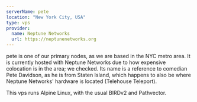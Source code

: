 ```yaml
---
serverName: pete
location: "New York City, USA"
type: vps
provider:
  name: Neptune Networks
  url: https://neptunenetworks.org
---
```


pete is one of our primary nodes, as we are based in the NYC metro area.
It is currently hosted with Neptune Networks due to how expensive colocation is in the area; we checked. Its name is a reference to comedian Pete Davidson, as he is from Staten Island, which happens to also be where Neptune Networks' hardware is located (Telehouse Teleport).

This vps runs Alpine Linux, with the usual BIRDv2 and Pathvector.
